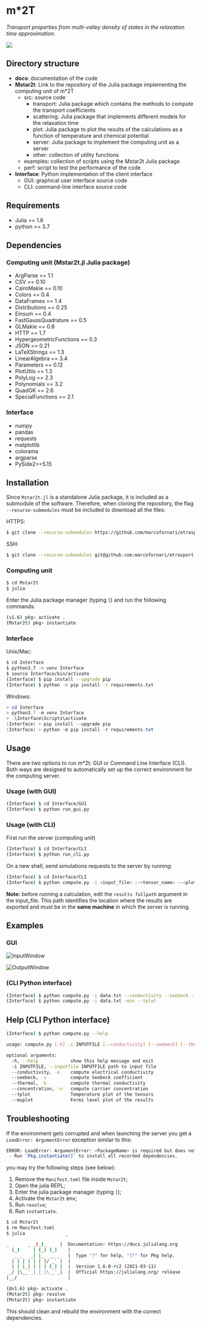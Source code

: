 # m*2T 

*Transport properties from multi-valley density of states in the relaxation time approximation.*

[![](https://img.shields.io/badge/docs-dev-blue.svg)](https://marcofornari.github.io/Mstar2t.jl/dev/)

## Directory structure
- **docs**: documentation of the code
- **Mstar2t**: Link to the repository of the Julia package implementing the computing unit of m*2T
  - src: source code
    - transport: Julia package which contains the methods to compute the transport coefficients
    - scattering: Julia package that implements different models for the relaxation time
    - plot: Julia package to plot the results of the calculations as a function of temperature and chemical potential
    - server: Julia package to implement the computing unit as a server
    - other: collection of utility functions
  - examples: collection of scripts using the Mstar2t Julia package
  - perf: script to test the performance of the code
- **Interface**: Python implementation of the client interface
  - GUI: graphical user interface source code
  - CLI: command-line interface source code

## Requirements 

- Julia >= 1.6
- python >= 3.7

## Dependencies

### Computing unit (Mstar2t.jl Julia package)

- ArgParse == 1.1
- CSV == 0.10
- CairoMakie == 0.10
- Colors == 0.4
- DataFrames == 1.4
- Distributions == 0.25
- Einsum == 0.4
- FastGaussQuadrature == 0.5
- GLMakie == 0.8
- HTTP == 1.7
- HypergeometricFunctions == 0.3
- JSON == 0.21
- LaTeXStrings == 1.3
- LinearAlgebra == 3.4
- Parameters == 0.12
- PlotUtils == 1.3
- PolyLog == 2.3
- Polynomials == 3.2
- QuadGK == 2.6
- SpecialFunctions == 2.1

### Interface

- numpy
- pandas
- requests
- matplotlib
- colorama
- argparse
- PySide2==5.15

## Installation
Since `Mstar2t.jl` is a standalone Julia package, it is included as a submodule of the software. Therefore, when cloning the repository, the flag `--recurse-submodules` must be included to download all the files:

HTTPS: 
```bash	
$ git clone --recurse-submodules https://github.com/marcofornari/etrasport.git
```

SSH:
```bash	
$ git clone --recurse-submodules git@github.com:marcofornari/etrasport.git
```

### Computing unit

```bash
$ cd Mstar2t
$ julia
```

Enter the Julia package manager (typing `]`) and run the following commands:

```bash
(v1.6) pkg> activate .
(Mstar2t) pkg> instantiate
```

### Interface

Unix/Mac:

```bash
$ cd Interface
$ python3.7 -m venv Interface
$ source Interface/bin/activate
(Interface) $ pip install --upgrade pip
(Interface) $ python -m pip install -r requirements.txt
```

Windows:

```Powershell
> cd Interface
> python3.7 -m venv Interface
> .\Interface\Scripts\activate
(Interface) > pip install --upgrade pip
(Interface) > python -m pip install -r requirements.txt
```

## Usage

There are two options to run m*2t: GUI or Command Line Interface (CLI). Both ways are designed to automatically set up the correct environment for the computing server.

### Usage (with GUI)

```bash
(Interface) $ cd Interface/GUI
(Interface) $ python run_gui.py
```

### Usage (with CLI)

First run the server (computing unit)
```bash
(Interface) $ cd Interface/CLI
(Interface) $ python run_cli.py
```

On a new shell, send simulations requests to the server by running:

```bash
(Interface) $ cd Interface/CLI
(Interface) $ python compute.py -i <input_file> --<tensor_name> --<plot>
```

**Note:** before running a calculation, edit the `results fullpath` argument in the input_file. This path identifies the location where the results are exported and must be in the **same machine** in which the server is running.


## Examples 

### GUI

![InputWindow](./Interface/GUI/doc/InputWindow.PNG)

![OutputWindow](./Interface/GUI/doc/OutputWindow.PNG)

### (CLI Python interface)

```bash
(Interface) $ python compute.py -i data.txt --conductivity --seebeck --concentration --tplot
(Interface) $ python compute.py -i data.txt -esn --tplot
```

## Help (CLI Python interface)

```bash
(Interface) $ python compute.py --help

usage: compute.py [-h] -i INPUTFILE [--conductivity] [--seebeck] [--thermal] [--concentration] [--tplot] [--muplot]

optional arguments:
  -h, --help            show this help message and exit
  -i INPUTFILE, --inputfile INPUTFILE path to input file
  --conductivity, -e    compute electrical conductivity
  --seebeck, -s         compute Seebeck coefficient
  --thermal, -k         compute thermal conductivity
  --concentration, -n   compute carrier concentration
  --tplot               Temperature plot of the tensors
  --muplot              Fermi level plot of the results
```

## Troubleshooting

If the environment gets corrupted and when launching the server you get a `LoadError: ArgumentError` exception similar to this:
```bash
ERROR: LoadError: ArgumentError: <PackageName> is required but does not seem to be installed:
 - Run `Pkg.instantiate()` to install all recorded dependencies.
 ```
 you may try the following steps (see below):
 1. Remove the `Manifest.toml` file inside `Mstar2t`;
 2. Open the julia REPL;
 3. Enter the julia package manager (typing `]`); 
 4. Activate the `Mstar2t` env;
 5. Run `resolve`;
 6. Run `instantiate`.

```bash
$ cd Mstar2t
$ rm Manifest.toml 
$ julia               _

_       _ _(_)_     |  Documentation: https://docs.julialang.org
  (_)     | (_) (_)    |
   _ _   _| |_  __ _   |  Type "?" for help, "]?" for Pkg help.
  | | | | | | |/ _` |  |
  | | |_| | | | (_| |  |  Version 1.6.0-rc2 (2021-03-11)
 _/ |\__'_|_|_|\__'_|  |  Official https://julialang.org/ release
|__/                   |

(@v1.6) pkg> activate .
(Mstar2t) pkg> resolve
(Mstar2t) pkg> instantiate
 ```
This should clean and rebuild the environment with the correct dependencies. 
